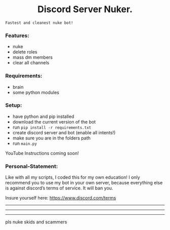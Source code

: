 <h1 align="center">Discord Server Nuker.</h1>

`Fastest and cleanest nuke bot!`

### Features:
- nuke
- delete roles
- mass dm members
- clear all channels

### Requirements:
- brain
- some python modules

### Setup:
- have python and pip installed
- download the current version of the bot
- run `pip install -r requirements.txt`
- create discord server and bot (enable all intents!)
- make sure you are in the folders path
- run `main.py`

YouTube Instructions coming soon!

### Personal-Statement:
Like with all my scripts, I coded this for my own education! I only recommend you to use my bot in your own server, because everything else is against discord’s terms of service. It will ban you.

Insure yourself here: https://www.discord.com/terms

---
---
---
pls nuke skids and scammers
